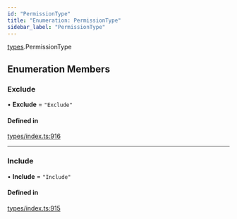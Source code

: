 ```yaml
---
id: "PermissionType"
title: "Enumeration: PermissionType"
sidebar_label: "PermissionType"
---
```


[types](../../../modules/Types/Types.md).PermissionType

## Enumeration Members

### Exclude

• **Exclude** = ``"Exclude"``

#### Defined in

[types/index.ts:916](https://github.com/PolymeshAssociation/polymesh-sdk/blob/91c2d2d8/src/types/index.ts#L916)

___

### Include

• **Include** = ``"Include"``

#### Defined in

[types/index.ts:915](https://github.com/PolymeshAssociation/polymesh-sdk/blob/91c2d2d8/src/types/index.ts#L915)
